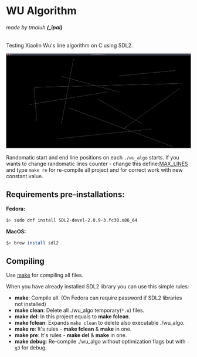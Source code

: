 # WU Algorithm
###### made by tmaluh __(\_ipal)__

Testing Xiaolin Wu's line algorithm on C using SDL2.

![screenshot](https://github.com/Iipal/WU_Algorithm/blob/master/screenshot.png)

Randomatic start and end line positions on each `./wu_algo` starts. If you wants to change randomatic lines counter - change this define:[MAX_LINES](https://github.com/Iipal/WU_Algorithm/blob/ab396293a42375948b3b7655b0100b47e00d87ab/includes/wu_algo_structs.h#L16) and type `make re` for re-compile all project and for correct work with new constant value.

## Requirements pre-installations:

__Fedora:__

```bash
$> sudo dnf install SDL2-devel-2.0.9-3.fc30.x86_64
```

__MacOS:__

```bash
$> brew install sdl2
```

## Compiling

Use [make](https://en.wikipedia.org/wiki/Makefile) for compiling all files.

When you have already installed SDL2 library you can use this simple rules:
- **make**: Compile all. (On Fedora can require password if SDL2 libraries not installed)
- **make clean**: Delete all ./wu_algo temporary(`*.o`) files.
- **make del**: In this project equals to **make fclean**.
- **make fclean**: Expands `make clean` to delete also executable ./wu_algo.
- **make re**: It's rules - **make fclean** & **make** in one.
- **make pre**: It's rules - **make del** & **make** in one.
- **make debug**: Re-compile ./wu_algo without optimization flags but with `-g3` for debug.
